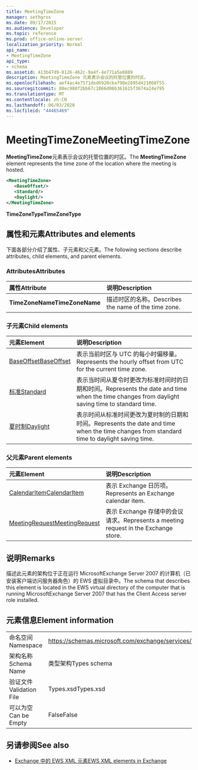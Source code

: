 ```yaml
---
title: MeetingTimeZone
manager: sethgros
ms.date: 09/17/2015
ms.audience: Developer
ms.topic: reference
ms.prod: office-online-server
localization_priority: Normal
api_name:
- MeetingTimeZone
api_type:
- schema
ms.assetid: 413b47d9-8126-462c-9a4f-4e771a5e8889
description: MeetingTimeZone 元素表示会议的托管位置的时区。
ms.openlocfilehash: aef4ac4e7571ded6920cbaf90e2895d421068f55
ms.sourcegitcommit: 88ec988f2bb67c1866d06b361615f3674a24e795
ms.translationtype: MT
ms.contentlocale: zh-CN
ms.lasthandoff: 06/03/2020
ms.locfileid: "44465469"
---
```

# <a name="meetingtimezone"></a><span data-ttu-id="53ea5-103">MeetingTimeZone</span><span class="sxs-lookup"><span data-stu-id="53ea5-103">MeetingTimeZone</span></span>

<span data-ttu-id="53ea5-104">**MeetingTimeZone**元素表示会议的托管位置的时区。</span><span class="sxs-lookup"><span data-stu-id="53ea5-104">The **MeetingTimeZone** element represents the time zone of the location where the meeting is hosted.</span></span> 
  
```xml
<MeetingTimeZone>
   <BaseOffset/>
   <Standard/>
   <Daylight/>
</MeetingTimeZone>
```

 <span data-ttu-id="53ea5-105">**TimeZoneType**</span><span class="sxs-lookup"><span data-stu-id="53ea5-105">**TimeZoneType**</span></span>
## <a name="attributes-and-elements"></a><span data-ttu-id="53ea5-106">属性和元素</span><span class="sxs-lookup"><span data-stu-id="53ea5-106">Attributes and elements</span></span>

<span data-ttu-id="53ea5-107">下面各部分介绍了属性、子元素和父元素。</span><span class="sxs-lookup"><span data-stu-id="53ea5-107">The following sections describe attributes, child elements, and parent elements.</span></span>
  
### <a name="attributes"></a><span data-ttu-id="53ea5-108">Attributes</span><span class="sxs-lookup"><span data-stu-id="53ea5-108">Attributes</span></span>

|<span data-ttu-id="53ea5-109">**属性**</span><span class="sxs-lookup"><span data-stu-id="53ea5-109">**Attribute**</span></span>|<span data-ttu-id="53ea5-110">**说明**</span><span class="sxs-lookup"><span data-stu-id="53ea5-110">**Description**</span></span>|
|:-----|:-----|
|<span data-ttu-id="53ea5-111">**TimeZoneName**</span><span class="sxs-lookup"><span data-stu-id="53ea5-111">**TimeZoneName**</span></span> <br/> |<span data-ttu-id="53ea5-112">描述时区的名称。</span><span class="sxs-lookup"><span data-stu-id="53ea5-112">Describes the name of the time zone.</span></span>  <br/> |
   
### <a name="child-elements"></a><span data-ttu-id="53ea5-113">子元素</span><span class="sxs-lookup"><span data-stu-id="53ea5-113">Child elements</span></span>

|<span data-ttu-id="53ea5-114">**元素**</span><span class="sxs-lookup"><span data-stu-id="53ea5-114">**Element**</span></span>|<span data-ttu-id="53ea5-115">**说明**</span><span class="sxs-lookup"><span data-stu-id="53ea5-115">**Description**</span></span>|
|:-----|:-----|
|[<span data-ttu-id="53ea5-116">BaseOffset</span><span class="sxs-lookup"><span data-stu-id="53ea5-116">BaseOffset</span></span>](baseoffset.md) <br/> |<span data-ttu-id="53ea5-117">表示当前时区与 UTC 的每小时偏移量。</span><span class="sxs-lookup"><span data-stu-id="53ea5-117">Represents the hourly offset from UTC for the current time zone.</span></span>  <br/> |
|[<span data-ttu-id="53ea5-118">标准</span><span class="sxs-lookup"><span data-stu-id="53ea5-118">Standard</span></span>](standard.md) <br/> |<span data-ttu-id="53ea5-119">表示当时间从夏令时更改为标准时间时的日期和时间。</span><span class="sxs-lookup"><span data-stu-id="53ea5-119">Represents the date and time when the time changes from daylight saving time to standard time.</span></span>  <br/> |
|[<span data-ttu-id="53ea5-120">夏时制</span><span class="sxs-lookup"><span data-stu-id="53ea5-120">Daylight</span></span>](daylight.md) <br/> |<span data-ttu-id="53ea5-121">表示时间从标准时间更改为夏时制的日期和时间。</span><span class="sxs-lookup"><span data-stu-id="53ea5-121">Represents the date and time when the time changes from standard time to daylight saving time.</span></span>  <br/> |
   
### <a name="parent-elements"></a><span data-ttu-id="53ea5-122">父元素</span><span class="sxs-lookup"><span data-stu-id="53ea5-122">Parent elements</span></span>

|<span data-ttu-id="53ea5-123">**元素**</span><span class="sxs-lookup"><span data-stu-id="53ea5-123">**Element**</span></span>|<span data-ttu-id="53ea5-124">**说明**</span><span class="sxs-lookup"><span data-stu-id="53ea5-124">**Description**</span></span>|
|:-----|:-----|
|[<span data-ttu-id="53ea5-125">CalendarItem</span><span class="sxs-lookup"><span data-stu-id="53ea5-125">CalendarItem</span></span>](calendaritem.md) <br/> |<span data-ttu-id="53ea5-126">表示 Exchange 日历项。</span><span class="sxs-lookup"><span data-stu-id="53ea5-126">Represents an Exchange calendar item.</span></span>  <br/> |
|[<span data-ttu-id="53ea5-127">MeetingRequest</span><span class="sxs-lookup"><span data-stu-id="53ea5-127">MeetingRequest</span></span>](meetingrequest.md) <br/> |<span data-ttu-id="53ea5-128">表示 Exchange 存储中的会议请求。</span><span class="sxs-lookup"><span data-stu-id="53ea5-128">Represents a meeting request in the Exchange store.</span></span>  <br/> |
   
## <a name="remarks"></a><span data-ttu-id="53ea5-129">说明</span><span class="sxs-lookup"><span data-stu-id="53ea5-129">Remarks</span></span>

<span data-ttu-id="53ea5-130">描述此元素的架构位于正在运行 MicrosoftExchange Server 2007 的计算机（已安装客户端访问服务器角色）的 EWS 虚拟目录中。</span><span class="sxs-lookup"><span data-stu-id="53ea5-130">The schema that describes this element is located in the EWS virtual directory of the computer that is running MicrosoftExchange Server 2007 that has the Client Access server role installed.</span></span>
  
## <a name="element-information"></a><span data-ttu-id="53ea5-131">元素信息</span><span class="sxs-lookup"><span data-stu-id="53ea5-131">Element information</span></span>

|||
|:-----|:-----|
|<span data-ttu-id="53ea5-132">命名空间</span><span class="sxs-lookup"><span data-stu-id="53ea5-132">Namespace</span></span>  <br/> |https://schemas.microsoft.com/exchange/services/2006/types  <br/> |
|<span data-ttu-id="53ea5-133">架构名称</span><span class="sxs-lookup"><span data-stu-id="53ea5-133">Schema Name</span></span>  <br/> |<span data-ttu-id="53ea5-134">类型架构</span><span class="sxs-lookup"><span data-stu-id="53ea5-134">Types schema</span></span>  <br/> |
|<span data-ttu-id="53ea5-135">验证文件</span><span class="sxs-lookup"><span data-stu-id="53ea5-135">Validation File</span></span>  <br/> |<span data-ttu-id="53ea5-136">Types.xsd</span><span class="sxs-lookup"><span data-stu-id="53ea5-136">Types.xsd</span></span>  <br/> |
|<span data-ttu-id="53ea5-137">可以为空</span><span class="sxs-lookup"><span data-stu-id="53ea5-137">Can be Empty</span></span>  <br/> |<span data-ttu-id="53ea5-138">False</span><span class="sxs-lookup"><span data-stu-id="53ea5-138">False</span></span>  <br/> |
   
## <a name="see-also"></a><span data-ttu-id="53ea5-139">另请参阅</span><span class="sxs-lookup"><span data-stu-id="53ea5-139">See also</span></span>



- [<span data-ttu-id="53ea5-140">Exchange 中的 EWS XML 元素</span><span class="sxs-lookup"><span data-stu-id="53ea5-140">EWS XML elements in Exchange</span></span>](ews-xml-elements-in-exchange.md)


